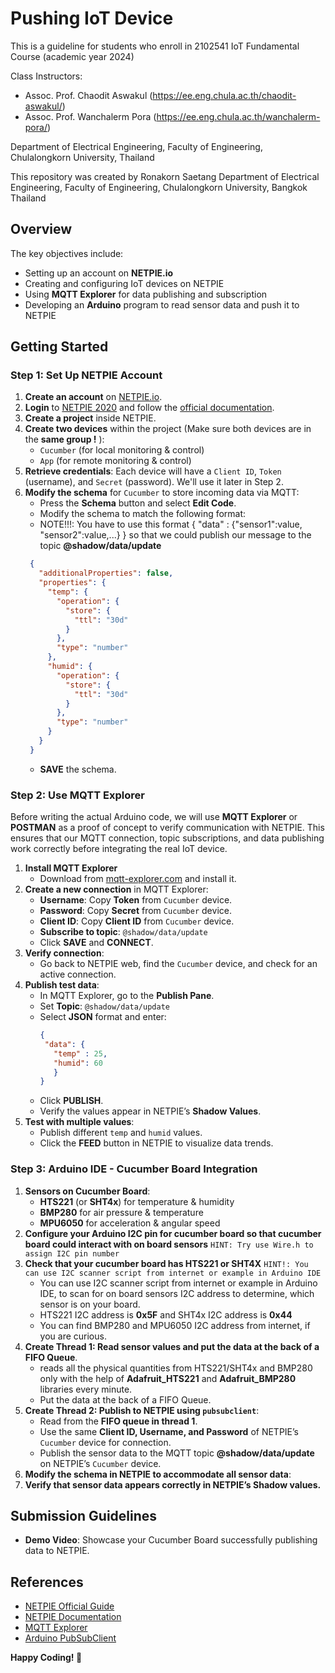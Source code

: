 # Pushing IoT Device
This is a guideline for students who enroll in 2102541 IoT Fundamental Course (academic year 2024)

Class Instructors:

- Assoc. Prof. Chaodit Aswakul (https://ee.eng.chula.ac.th/chaodit-aswakul/)
- Assoc. Prof. Wanchalerm Pora (https://ee.eng.chula.ac.th/wanchalerm-pora/)

Department of Electrical Engineering, Faculty of Engineering, Chulalongkorn University, Thailand

This repository was created by Ronakorn Saetang
Department of Electrical
Engineering, Faculty of Engineering, Chulalongkorn University, Bangkok Thailand



## Overview
The key objectives include:
- Setting up an account on **NETPIE.io**
- Creating and configuring IoT devices on NETPIE
- Using **MQTT Explorer** for data publishing and subscription
- Developing an **Arduino** program to read sensor data and push it to NETPIE

## Getting Started

### Step 1: Set Up NETPIE Account
1. **Create an account** on [NETPIE.io](https://auth.netpie.io/signup).
2. **Login** to [NETPIE 2020](https://netpie.io/guide) and follow the [official documentation](https://docs.netpie.io/en/).
3. **Create a project** inside NETPIE.
4. **Create two devices** within the project (Make sure both devices are in the **same group !** ):
   - `Cucumber` (for local monitoring & control)
   - `App` (for remote monitoring & control)
5. **Retrieve credentials**: Each device will have a `Client ID`, `Token` (username), and `Secret` (password). We'll use it later in Step 2.
6. **Modify the schema** for `Cucumber` to store incoming data via MQTT:
   - Press the **Schema** button and select **Edit Code**.
   - Modify the schema to match the following format:
   - NOTE!!!: You have to use this format { "data" : {"sensor1":value, "sensor2":value,...} } so that 
   we could publish our message to the topic **@shadow/data/update**
   ```json
    {
      "additionalProperties": false,
      "properties": {
        "temp": {
          "operation": {
            "store": {
              "ttl": "30d"
            }
          },
          "type": "number"
        },
        "humid": {
          "operation": {
            "store": {
              "ttl": "30d"
            }
          },
          "type": "number"
        }
      }
    }
   ```
   - **SAVE** the schema.

### Step 2: Use MQTT Explorer
Before writing the actual Arduino code, we will use **MQTT Explorer** or **POSTMAN** as a proof of concept to verify communication with NETPIE. This ensures that our MQTT connection, topic subscriptions, and data publishing work correctly before integrating the real IoT device.

1. **Install MQTT Explorer**
   - Download from [mqtt-explorer.com](http://mqtt-explorer.com/) and install it.
2. **Create a new connection** in MQTT Explorer:
   - **Username**: Copy **Token** from `Cucumber` device.
   - **Password**: Copy **Secret** from `Cucumber` device.
   - **Client ID**: Copy **Client ID** from `Cucumber` device.
   - **Subscribe to topic**: `@shadow/data/update`
   - Click **SAVE** and **CONNECT**.
3. **Verify connection**:
   - Go back to NETPIE web, find the `Cucumber` device, and check for an active connection.
4. **Publish test data**:
   - In MQTT Explorer, go to the **Publish Pane**.
   - Set **Topic**: `@shadow/data/update`
   - Select **JSON** format and enter:
     ```json
     {
      "data": {
        "temp" : 25,
        "humid": 60
        }
     }
     ```
   - Click **PUBLISH**.
   - Verify the values appear in NETPIE’s **Shadow Values**.
5. **Test with multiple values**:
   - Publish different `temp` and `humid` values.
   - Click the **FEED** button in NETPIE to visualize data trends.

### Step 3: Arduino IDE - Cucumber Board Integration
1. **Sensors on Cucumber Board**:
   - **HTS221** (or **SHT4x**) for temperature & humidity
   - **BMP280** for air pressure & temperature
   - **MPU6050** for acceleration & angular speed
2. **Configure your Arduino I2C pin for cucumber board so that cucumber board could interact with on board sensors** `HINT: Try use Wire.h to assign I2C pin number`
3. **Check that your cucumber board has HTS221 or SHT4X** `HINT!: You can use I2C scanner script from internet or example in Arduino IDE`
   - You can use I2C scanner script from internet or example in Arduino IDE, to scan for on board sensors I2C address to determine, which sensor is on your board.
   - HTS221 I2C address is **0x5F** and SHT4x I2C address is **0x44**
   - You can find BMP280 and MPU6050 I2C address from internet, if you are curious.
4. **Create Thread 1: Read sensor values and put the data at the back of a FIFO Queue**.
   - reads all the physical quantities from HTS221/SHT4x and BMP280 only with the help of **Adafruit_HTS221** and **Adafruit_BMP280** libraries every minute.
   - Put the data at the back of a FIFO Queue.  
5. **Create Thread 2: Publish to NETPIE using `pubsubclient`**:
   - Read from the **FIFO queue in thread 1**.
   - Use the same **Client ID, Username, and Password** of NETPIE’s `Cucumber` device for connection.
   - Publish the sensor data to the MQTT topic **@shadow/data/update** on NETPIE’s `Cucumber` device.
6. **Modify the schema in NETPIE to accommodate all sensor data**:
7. **Verify that sensor data appears correctly in NETPIE’s Shadow values.** 
   

## Submission Guidelines
- **Demo Video**: Showcase your Cucumber Board successfully publishing data to NETPIE.


## References
- [NETPIE Official Guide](https://netpie.io/guide)
- [NETPIE Documentation](https://docs.netpie.io/en/)
- [MQTT Explorer](http://mqtt-explorer.com/)
- [Arduino PubSubClient](https://pubsubclient.knolleary.net/)

**Happy Coding! 🚀**
